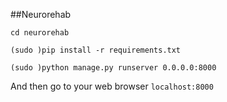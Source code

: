 ##Neurorehab

```
cd neurorehab
```

```
(sudo )pip install -r requirements.txt
```

```
(sudo )python manage.py runserver 0.0.0.0:8000
```

And then go to your web browser ```localhost:8000```
